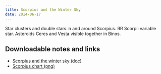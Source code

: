 ```yaml
---
title: Scorpius and the Winter Sky
date: 2014-06-17
---
```

Star clusters and double stars in and around
Scorpius. RR Scorpii variable star. Asteroids Ceres and Vesta visible together
in Binos.

Downloadable notes and links
----------------------------
- [Scorpius and the winter sky (doc)](documents/2014-06-17_Scorpius_and_winter_sky.doc)
- [Scorpius chart (png)](documents/2014-06-17_scorpius_chart.png)
